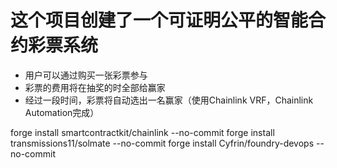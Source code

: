 # 这个项目创建了一个可证明公平的智能合约彩票系统

- 用户可以通过购买一张彩票参与
- 彩票的费用将在抽奖的时全部给赢家
- 经过一段时间，彩票将自动选出一名赢家（使用Chainlink VRF，Chainlink Automation完成）

forge install smartcontractkit/chainlink --no-commit
forge install transmissions11/solmate --no-commit
forge install Cyfrin/foundry-devops --no-commit